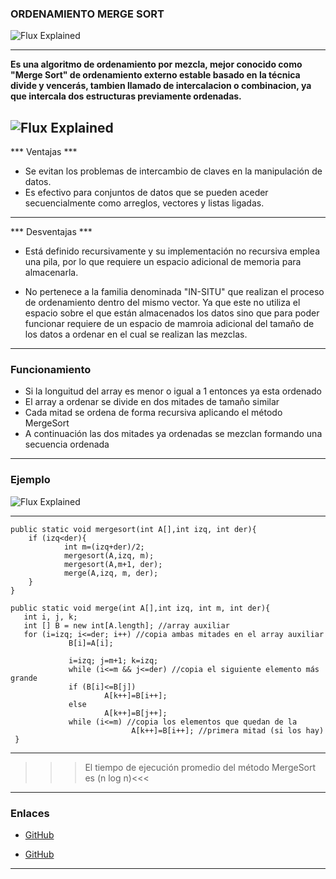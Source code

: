 
### ORDENAMIENTO MERGE SORT ###

![Flux Explained](https://idea-instructions.com/merge-sort.png)

---
__Es una algoritmo de ordenamiento por mezcla, mejor conocido como "Merge Sort"
  de ordenamiento externo estable basado en la técnica divide y vencerás, tambien llamado 
  de intercalacion o combinacion, ya que intercala dos estructuras previamente ordenadas.__
 
 
![Flux Explained](https://upload.wikimedia.org/wikipedia/commons/thumb/c/cc/Merge-sort-example-300px.gif/220px-Merge-sort-example-300px.gif)
---
*** Ventajas ***

 * Se evitan los problemas de intercambio de claves en la manipulación de datos.
 * Es efectivo para conjuntos de datos que se pueden aceder secuencialmente como arreglos, vectores y listas 
   ligadas. 
   
---
*** Desventajas ***

*  Está definido recursivamente y su implementación no recursiva emplea una pila, por lo que requiere un espacio adicional de memoria para almacenarla. 

*  No pertenece a la familia denominada "IN-SITU" que realizan el proceso de ordenamiento dentro del mismo vector. Ya que este no utiliza el espacio sobre el que están almacenados los datos sino que para poder funcionar requiere de un espacio de mamroia adicional del tamaño  de los datos a ordenar en el cual se realizan las mezclas.
---
### Funcionamiento ###
* Si la longuitud del array es menor o igual a 1 entonces ya esta ordenado 
* El array a ordenar se divide en dos mitades de tamaño similar 
* Cada mitad se ordena de forma recursiva aplicando el método MergeSort
* A continuación las dos mitades ya ordenadas se mezclan formando una secuencia ordenada 

---
### Ejemplo ###
![Flux Explained](https://data.whicdn.com/images/273495809/large.jpg)

---
```
public static void mergesort(int A[],int izq, int der){
    if (izq<der){
            int m=(izq+der)/2;
            mergesort(A,izq, m);
            mergesort(A,m+1, der);
            merge(A,izq, m, der);
    }
}
```

```
public static void merge(int A[],int izq, int m, int der){
   int i, j, k;
   int [] B = new int[A.length]; //array auxiliar
   for (i=izq; i<=der; i++) //copia ambas mitades en el array auxiliar
             B[i]=A[i];

             i=izq; j=m+1; k=izq;
             while (i<=m && j<=der) //copia el siguiente elemento más grande
             if (B[i]<=B[j])
                     A[k++]=B[i++];
             else
                     A[k++]=B[j++];
             while (i<=m) //copia los elementos que quedan de la
                           A[k++]=B[i++]; //primera mitad (si los hay)
 }
 ```
 
 ---
 
 >>>El tiempo de ejecución promedio del método MergeSort es (n log n)<<<
 
 ---
 ### Enlaces ###
 
* [GitHub](http://puntocomnoesunlenguaje.blogspot.com/2014/10/java-mergesort.html)
 
* [GitHub](https://es.wikipedia.org/wiki/Ordenamiento_por_mezcla)
---
